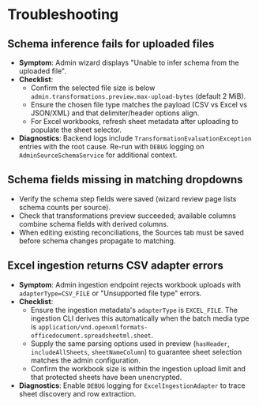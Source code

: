 # Troubleshooting

## Schema inference fails for uploaded files
- **Symptom**: Admin wizard displays "Unable to infer schema from the uploaded file".
- **Checklist**:
  - Confirm the selected file size is below `admin.transformations.preview.max-upload-bytes` (default 2 MiB).
  - Ensure the chosen file type matches the payload (CSV vs Excel vs JSON/XML) and that delimiter/header options align.
  - For Excel workbooks, refresh sheet metadata after uploading to populate the sheet selector.
- **Diagnostics**: Backend logs include `TransformationEvaluationException` entries with the root cause. Re-run with
  `DEBUG` logging on `AdminSourceSchemaService` for additional context.

## Schema fields missing in matching dropdowns
- Verify the schema step fields were saved (wizard review page lists schema counts per source).
- Check that transformations preview succeeded; available columns combine schema fields with derived columns.
- When editing existing reconciliations, the Sources tab must be saved before schema changes propagate to matching.

## Excel ingestion returns CSV adapter errors
- **Symptom**: Admin ingestion endpoint rejects workbook uploads with `adapterType=CSV_FILE` or "Unsupported file type" errors.
- **Checklist**:
  - Ensure the ingestion metadata's `adapterType` is `EXCEL_FILE`. The ingestion CLI derives this automatically when the
    batch media type is `application/vnd.openxmlformats-officedocument.spreadsheetml.sheet`.
  - Supply the same parsing options used in preview (`hasHeader`, `includeAllSheets`, `sheetNameColumn`) to guarantee
    sheet selection matches the admin configuration.
  - Confirm the workbook size is within the ingestion upload limit and that protected sheets have been unencrypted.
- **Diagnostics**: Enable `DEBUG` logging for `ExcelIngestionAdapter` to trace sheet discovery and row extraction.
